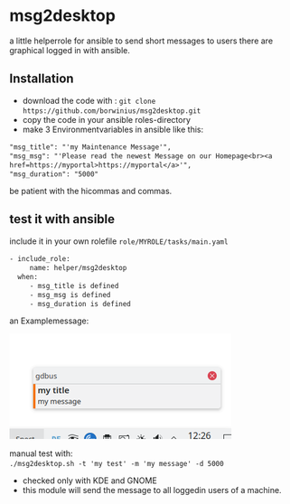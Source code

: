 # msg2desktop
a little helperrole for ansible to send short messages to users there are graphical logged in with ansible.

## Installation
- download the code with : `git clone https://github.com/borwinius/msg2desktop.git`
- copy the code in your ansible roles-directory
- make 3 Environmentvariables in ansible like this:
```
"msg_title": "'my Maintenance Message'",
"msg_msg": "'Please read the newest Message on our Homepage<br><a href=https://myportal>https://myportal</a>'",
"msg_duration": "5000"
```
be patient with the hicommas and commas.  

## test it with ansible  
include it in your own rolefile `role/MYROLE/tasks/main.yaml`  
```
- include_role:
     name: helper/msg2desktop
  when:
     - msg_title is defined
     - msg_msg is defined
     - msg_duration is defined
```
an Examplemessage:  
  
![examplemessage](example.png)  
  
manual test with:  
`./msg2desktop.sh -t 'my test' -m 'my message' -d 5000`

- checked only with KDE and GNOME
- this module will send the message to all loggedin users of a machine.
